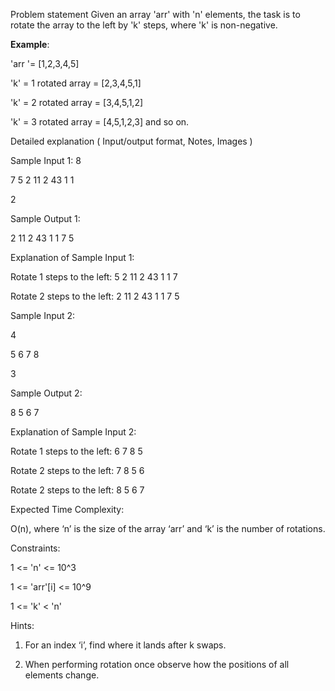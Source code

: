 Problem statement
Given an array 'arr' with 'n' elements, the task is to rotate the array to the left by 'k' steps, where 'k' is non-negative.

**Example**:

'arr '= [1,2,3,4,5]

'k' = 1  rotated array = [2,3,4,5,1]

'k' = 2  rotated array = [3,4,5,1,2]

'k' = 3  rotated array = [4,5,1,2,3] and so on.

Detailed explanation ( Input/output format, Notes, Images )

Sample Input 1:
8

7 5 2 11 2 43 1 1

2

Sample Output 1:

2 11 2 43 1 1 7 5

Explanation of Sample Input 1:

Rotate 1 steps to the left: 5 2 11 2 43 1 1 7

Rotate 2 steps to the left: 2 11 2 43 1 1 7 5

Sample Input 2:

4

5 6 7 8

3

Sample Output 2:

8 5 6 7

Explanation of Sample Input 2:

Rotate 1 steps to the left: 6 7 8 5

Rotate 2 steps to the left: 7 8 5 6

Rotate 2 steps to the left: 8 5 6 7

Expected Time Complexity:

O(n), where ‘n’ is the size of the array ‘arr’ and ‘k’ is the number of rotations.

Constraints:

1 <= 'n' <= 10^3

1 <= 'arr'[i] <= 10^9

1 <= 'k' < 'n'

Hints:

1. For an index ‘i’, find where it lands after k swaps.

2. When performing rotation once observe how the positions of all elements change.

